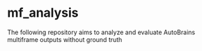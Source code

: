 # mf_analysis
The following repository aims to analyze and evaluate AutoBrains multiframe outputs without ground truth
